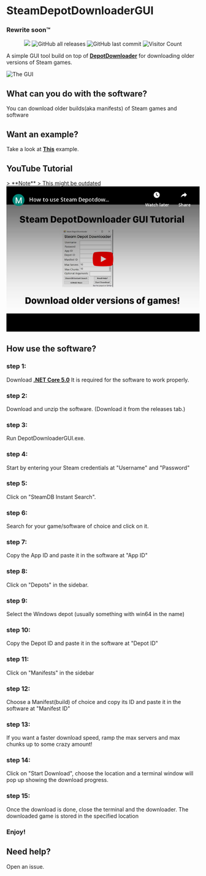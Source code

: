 # SteamDepotDownloaderGUI
### **Rewrite soon™**
<p align="center">
  <img src="https://img.shields.io/badge/status-inactive_for_now-blue" />
  <img alt="GitHub all releases" src="https://img.shields.io/github/downloads/mmvanheusden/SteamDepotDownloaderGUI/total?color=orange&label=downloads">
  <img alt="GitHub last commit" src="https://img.shields.io/github/last-commit/mmvanheusden/SteamDepotDownloaderGUI?color=crimson">
  <img alt="Visitor Count" src="https://visitor-badge.glitch.me/badge?page_id=mmvanheusden.SteamDepotDownloaderGUI">
</p>

A simple GUI tool build on top of [**DepotDownloader**][depotdownloader] for downloading older versions of Steam games.

![The GUI](https://raw.githubusercontent.com/mmvanheusden/SteamDepotDownloaderGUI/master/src/readme.md/hero.png "The GUI")

## What can you do with the software?
You can download older builds(aka manifests) of Steam games and software

## Want an example?
Take a look at [**This**][subnauticawiki] example.

## YouTube Tutorial
<a href="https://www.youtube.com/watch?v=X-tzW5ywCgU">
> **Note**
> This might be outdated
<img border="0" alt="YouTube Tutorial" src="/src/readme.md/youtube.png" width="768">
</a>

## How use the software?

### step 1:
Download [**.NET Core 5.0**][dotnet] It is required for the software to work properly.
### step 2:
Download and unzip the software. (Download it from the releases tab.)
### step 3:
Run DepotDownloaderGUI.exe.
### step 4:
Start by entering your Steam credentials at "Username" and "Password"
### step 5:
Click on "SteamDB Instant Search".
### step 6:
Search for your game/software of choice and click on it.
### step 7:
Copy the App ID and paste it in the software at "App ID"
### step 8:
Click on "Depots" in the sidebar.
### step 9:
Select the Windows depot (usually something with win64 in the name)
### step 10:
Copy the Depot ID and paste it in the software at "Depot ID"
### step 11:
Click on "Manifests" in the sidebar
### step 12:
Choose a Manifest(build) of choice and copy its ID and paste it in the software at "Manifest ID"
### step 13:
If you want a faster download speed, ramp the max servers and max chunks up to some crazy amount!
### step 14:
Click on "Start Download", choose the location and a terminal window will pop up showing the download progress.
### step 15:
Once the download is done, close the terminal and the downloader.
The downloaded game is stored in the specified location
### Enjoy!

## Need help?
Open an issue.


[steamdb]: https://steamdb.info
[depotdownloader]: https://github.com/SteamRE/DepotDownloader
[subnauticawiki]: https://github.com/mmvanheusden/SteamDepotDownloaderGUI/wiki/How-to-Download-older-versions-of-Subnautica
[dotnet]: https://dotnet.microsoft.com/download/dotnet/thank-you/sdk-5.0.402-windows-x64-installer
